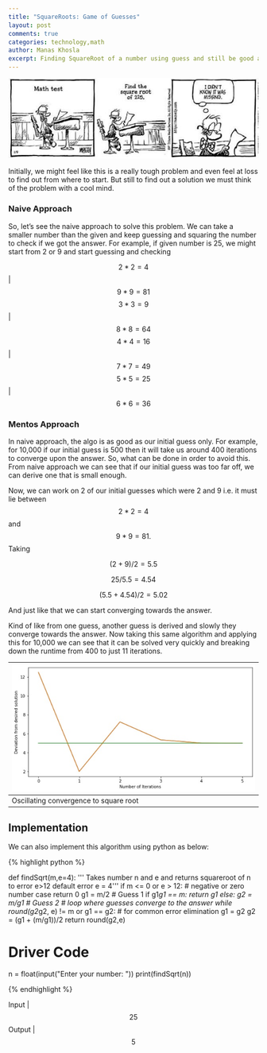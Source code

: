 ```yaml
---
title: "SquareRoots: Game of Guesses"
layout: post
comments: true
categories: technology,math
author: Manas Khosla
excerpt: Finding SquareRoot of a number using guess and still be good at it!
---
```



![sqrt-comic](/assets/images/missing-sqrt.jpg)

Initially, we might feel like this is a really tough problem and even feel at loss to find out from where to start. But still to find out a solution we must think of the problem with a cool mind.

### Naive Approach

So, let’s see the naive approach to solve this problem. We can take a smaller number than the given and keep guessing and squaring the number to check if we got the answer. For example, if given number is 25, we might start from 2 or 9 and start guessing and checking

$$ 2*2 = 4  $$ | $$ 9*9 = 81 $$
$$ 3*3 = 9  $$ | $$ 8*8 = 64 $$
$$ 4*4 = 16 $$ | $$ 7*7 = 49 $$
$$ 5*5 = 25 $$ | $$ 6*6 = 36 $$

### Mentos Approach

In naive approach, the algo is as good as our initial guess only. For example, for 10,000 if our initial guess is 500 then it will take us around 400 iterations to converge upon the answer. So, what can be done in order to avoid this. From naive approach we can see that if our initial guess was too far off, we can derive one that is small enough.

Now, we can work on 2 of our initial guesses which were 2 and 9 i.e. it must lie between $$2*2 = 4$$ and $$9*9 = 81.$$ Taking

$$ (2+9)/2 = 5.5 $$

$$ 25/5.5 = 4.54 $$

$$ (5.5+4.54)/2 = 5.02 $$

And just like that we can start converging towards the answer.

Kind of like from one guess, another guess is derived and slowly they converge towards the answer. Now taking this same algorithm and applying this for 10,000 we can see that it can be solved very quickly and breaking down the runtime from 400 to just 11 iterations.

|!["Squareroot Graph"](/assets/images/sqrt-graph.jpg)|
|-|
|Oscillating convergence to square root|


## Implementation

We can also implement this algorithm using python as below:

{% highlight python %}

def findSqrt(m,e=4):
	''' Takes number n and e and returns squareroot of n to error e>12
	default error e = 4'''
	if m <= 0 or e > 12:	# negative or zero number case
		return 0
	g1 = m/2	# Guess 1
	if g1*g1 == m:
		return g1
	else:
		g2 = m/g1 # Guess 2
		# loop where guesses converge to the answer
		while round(g2*g2, e) != m or g1 == g2: # for common error elimination
			g1 = g2
			g2 = (g1 + (m/g1))/2
		return round(g2,e)

# Driver Code
n = float(input("Enter your number: "))
print(findSqrt(n))	

{% endhighlight %}

Input  | $$25$$ 
Output | $$5$$